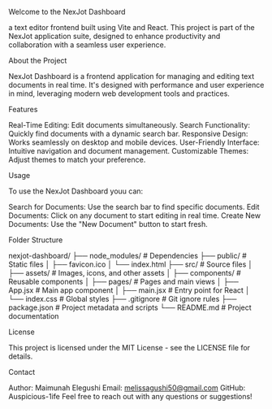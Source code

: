 Welcome to the NexJot Dashboard 

a text editor frontend built using Vite and React. This project is part of the NexJot application suite, designed to enhance productivity and collaboration with a seamless user experience.

About the Project


NexJot Dashboard is a frontend application for managing and editing text documents in real time. It's designed with performance and user experience in mind, leveraging modern web development tools and practices.

Features


Real-Time Editing: Edit documents simultaneously.
Search Functionality: Quickly find documents with a dynamic search bar.
Responsive Design: Works seamlessly on desktop and mobile devices.
User-Friendly Interface: Intuitive navigation and document management.
Customizable Themes: Adjust themes to match your preference.

Usage


To use the NexJot Dashboard youu can:

Search for Documents: Use the search bar to find specific documents.
Edit Documents: Click on any document to start editing in real time.
Create New Documents: Use the "New Document" button to start fresh.

Folder Structure


nexjot-dashboard/
├── node_modules/         # Dependencies
├── public/               # Static files
│   ├── favicon.ico
│   └── index.html
├── src/                  # Source files
│   ├── assets/           # Images, icons, and other assets
│   ├── components/       # Reusable components
│   ├── pages/            # Pages and main views
│   ├── App.jsx           # Main app component
│   ├── main.jsx          # Entry point for React
│   └── index.css         # Global styles
├── .gitignore            # Git ignore rules
├── package.json          # Project metadata and scripts
└── README.md             # Project documentation

License


This project is licensed under the MIT License - see the LICENSE file for details.

Contact


Author: Maimunah Elegushi
Email: melissagushi50@gmail.com
GitHub: Auspicious-1ife
Feel free to reach out with any questions or suggestions!